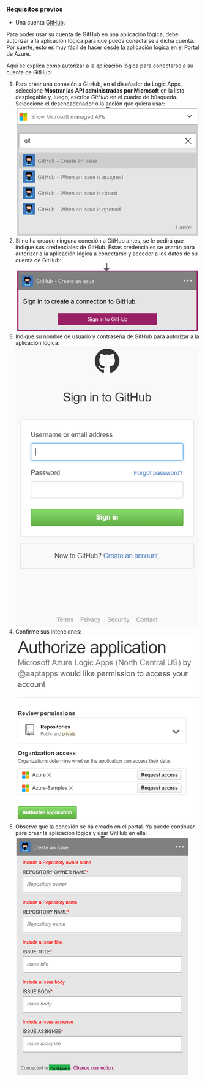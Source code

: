 ### <a name="prerequisites"></a>Requisitos previos
* Una cuenta [GitHub](http://GitHub.com). 

Para poder usar su cuenta de GitHub en una aplicación lógica, debe autorizar a la aplicación lógica para que pueda conectarse a dicha cuenta. Por suerte, esto es muy fácil de hacer desde la aplicación lógica en el Portal de Azure. 

Aquí se explica cómo autorizar a la aplicación lógica para conectarse a su cuenta de GitHub:

1. Para crear una conexión a GitHub, en el diseñador de Logic Apps, seleccione **Mostrar las API administradas por Microsoft** en la lista desplegable y, luego, escriba *GitHub* en el cuadro de búsqueda. Seleccione el desencadenador o la acción que quiera usar:   
   ![](./media/connectors-create-api-github/github-1.png)
2. Si no ha creado ninguna conexión a GitHub antes, se le pedirá que indique sus credenciales de GitHub. Estas credenciales se usarán para autorizar a la aplicación lógica a conectarse y acceder a los datos de su cuenta de GitHub:  
   ![](./media/connectors-create-api-github/github-2.png)
3. Indique su nombre de usuario y contraseña de GitHub para autorizar a la aplicación lógica:  
   ![](./media/connectors-create-api-github/github-3.png)   
4. Confirme sus intenciones:  
   ![](./media/connectors-create-api-github/github-4.png)   
5. Observe que la conexión se ha creado en el portal. Ya puede continuar para crear la aplicación lógica y usar GitHub en ella:   
   ![](./media/connectors-create-api-github/github-5.png)   

